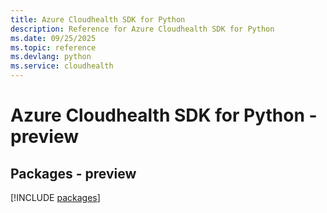 ```yaml
---
title: Azure Cloudhealth SDK for Python
description: Reference for Azure Cloudhealth SDK for Python
ms.date: 09/25/2025
ms.topic: reference
ms.devlang: python
ms.service: cloudhealth
---
```

# Azure Cloudhealth SDK for Python - preview
## Packages - preview
[!INCLUDE [packages](cloudhealth-index.md)]